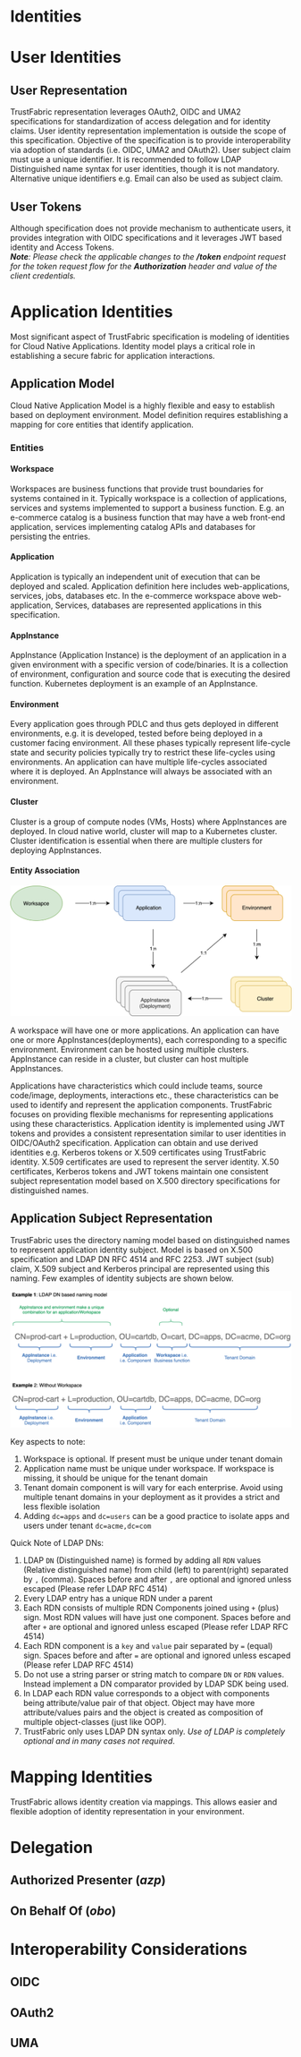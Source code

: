 # Identities

User Identities
===============

User Representation
-------------------
TrustFabric representation leverages OAuth2, OIDC and UMA2 specifications for standardization of access delegation and for identity claims. User identity representation implementation is outside the scope of this specification. Objective of the specification is to provide interoperability via adoption of standards (i.e. OIDC, UMA2 and OAuth2).
User subject claim must use a unique identifier. It is recommended to follow LDAP Distinguished name syntax for user identities, though it is not mandatory. Alternative unique identifiers e.g. Email can also be used as subject claim.

User Tokens
-----------
Although specification does not provide mechanism to authenticate users, it provides integration with OIDC specifications and it leverages JWT based identity and Access Tokens.  
***Note**: Please check the applicable changes to the **/token** endpoint request for the token request flow for the **Authorization** header and value of the client credentials.*


Application Identities
======================
Most significant aspect of TrustFabric specification is modeling of identities for Cloud Native Applications. Identity model plays a critical role in establishing a secure fabric for application interactions.

Application Model
-----------------
Cloud Native Application Model is a highly flexible and easy to establish based on deployment environment. Model definition requires establishing a mapping for core entities that identify application.

### Entities

#### Workspace
Workspaces are business functions that provide trust boundaries for systems contained in it. Typically workspace is a collection of applications, services and systems implemented to support a business function. E.g. an e-commerce catalog is a business function that may have a web front-end application, services implementing catalog APIs and databases for persisting the entries.

#### Application
Application is typically an independent unit of execution that can be deployed and scaled. Application definition here includes web-applications, services, jobs, databases etc. In the e-commerce workspace above web-application, Services, databases are represented applications in this specification.

#### AppInstance
AppInstance (Application Instance) is the deployment of an application in a given environment with a specific version of code/binaries. It is a collection of environment, configuration and source code that is executing the desired function. Kubernetes  deployment is an example of an AppInstance.

#### Environment
Every application goes through PDLC and thus gets deployed in different environments,  e.g. it is developed, tested before being deployed in a customer facing environment. All these phases typically represent life-cycle state and security policies typically try to restrict these life-cycles using environments. An application can have multiple life-cycles associated where it is deployed. An AppInstance will always be associated with an environment.

#### Cluster
Cluster is a group of compute nodes (VMs, Hosts) where AppInstances are deployed. In cloud native world, cluster will map to a Kubernetes cluster. Cluster identification is essential when there are multiple clusters for deploying AppInstances.

#### Entity Association

![](./media/Application-Model.png)

A workspace will have one or more applications. An application can have one or more AppInstances(deployments), each corresponding to a specific environment. Environment can be hosted using multiple clusters. AppInstance can reside in a cluster, but cluster can host multiple AppInstances.

Applications have characteristics which could include teams, source
code/image, deployments, interactions etc., these characteristics can be
used to identify and represent the application components. TrustFabric
focuses on providing flexible mechanisms for representing applications
using these characteristics. Application identity is implemented using JWT 
tokens and provides a consistent representation similar to user identities 
in OIDC/OAuth2 specification. Application can obtain and use derived 
identities e.g. Kerberos tokens or X.509 certificates  using TrustFabric identity.
X.509 certificates are used to represent the server identity. X.50 certificates, 
Kerberos tokens and JWT tokens maintain one consistent subject representation model 
based on X.500 directory specifications for distinguished names.

Application Subject Representation
----------------------------------
TrustFabric uses the directory naming model based on distinguished names
to represent application identity subject. Model is based on X.500
specification and LDAP DN RFC 4514 and RFC 2253. JWT subject (sub)
claim, X.509 subject and Kerberos principal are represented using this
naming. Few examples of identity subjects are shown below.

![](./media/Application-Identity-DN.png)

Key aspects to note:
1. Workspace is optional. If present must be unique under tenant domain
1. Application name must be unique under workspace. If workspace is missing, it should be unique for the tenant domain 
1. Tenant domain component is will vary for each enterprise. Avoid using multiple tenant domains in your deployment as it provides a strict and less flexible isolation
1. Adding `dc=apps` and `dc=users` can be a good practice to isolate apps and users under tenant `dc=acme,dc=com`

Quick Note of LDAP DNs:

1. LDAP `DN` (Distinguished name) is formed by adding all `RDN` values (Relative distinguished name) from child (left) to parent(right) separated by `,` (comma). Spaces before and after `,` are optional and ignored unless escaped (Please refer LDAP RFC 4514)
1. Every LDAP entry has a unique RDN under a parent
1. Each RDN consists of multiple RDN Components joined using `+` (plus) sign. Most RDN values will have just one component. Spaces before and after `+` are optional and ignored unless escaped (Please refer LDAP RFC 4514)
1. Each RDN component is a `key` and `value` pair separated by `=` (equal) sign. Spaces before and after `=` are optional and ignored unless escaped (Please refer LDAP RFC 4514)
1. Do not use a string parser or string match to compare `DN` or `RDN` values. Instead implement a DN comparator provided by LDAP SDK being used.
1. In LDAP each RDN value corresponds to a object with components being attribute/value pair of that object. Object may have more attribute/values pairs and the object is created as composition of multiple object-classes (just like OOP).
1. TrustFabric only uses LDAP DN syntax only.  *Use of LDAP is completely optional and in many cases not required*.

Mapping Identities
==================
TrustFabric allows identity creation via mappings. This allows easier and flexible adoption of identity representation in your environment.



Delegation
==========

Authorized Presenter (*azp*)
----------------------------

On Behalf Of (*obo*)
--------------------

Interoperability Considerations
==============================


OIDC
----

OAuth2
------

UMA
---